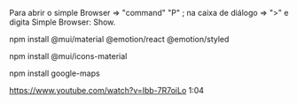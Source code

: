 Para abrir o simple Browser => "command" "P" ; na caixa de diálogo => ">" e digita Simple Browser: Show.

npm install @mui/material @emotion/react @emotion/styled 

npm install @mui/icons-material 

npm install google-maps

https://www.youtube.com/watch?v=Ibb-7R7oiLo
1:04